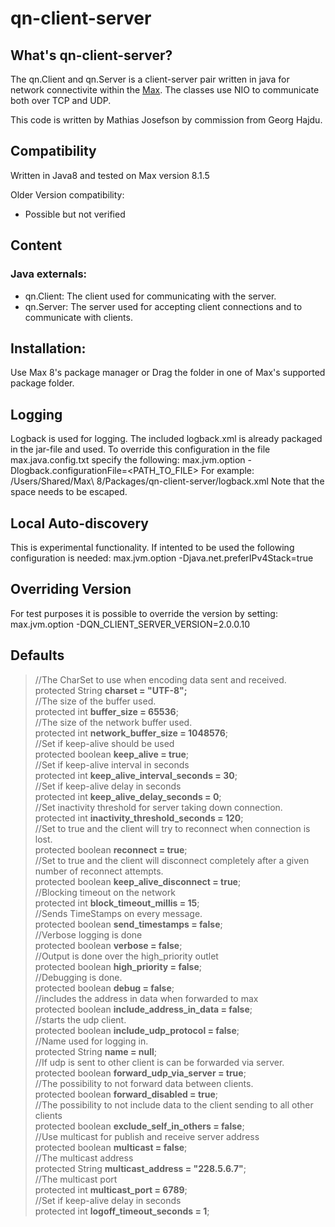 # qn-client-server

## What's qn-client-server?
The qn.Client and qn.Server is a client-server pair written in java for network connectivite within the [Max](http://www.cycling74.com).
The classes use NIO to communicate both over TCP and UDP.

This code is written by Mathias Josefson by commission from Georg Hajdu.

## Compatibility
Written in Java8 and tested on Max version  8.1.5

Older Version compatibility:
- Possible but not verified

## Content
### Java externals:
- qn.Client: The client used for communicating with the server.
- qn.Server: The server used for accepting client connections and to communicate with clients.


## Installation:
Use Max 8's package manager or Drag the folder in one of Max's supported package folder.

## Logging
Logback is used for logging. The included logback.xml is already packaged in the jar-file and used. 
To override this configuration in the file max.java.config.txt specify the following:
max.jvm.option -Dlogback.configurationFile=<PATH_TO_FILE>
For example: 
/Users/Shared/Max\ 8/Packages/qn-client-server/logback.xml
Note that the space needs to be escaped.

## Local Auto-discovery
This is experimental functionality. If intented to be used the following configuration is needed:
max.jvm.option -Djava.net.preferIPv4Stack=true

## Overriding Version
For test purposes it is possible to override the version by setting: max.jvm.option -DQN_CLIENT_SERVER_VERSION=2.0.0.10

## Defaults
>   //The CharSet to use when encoding data sent and received.<br/>
    protected String __charset = "UTF-8";__<br/>
    //The size of the buffer used.<br/>
    protected int __buffer_size = 65536__;<br/>
    //The size of the network buffer used.<br/>
    protected int __network_buffer_size = 1048576__;<br/>
    //Set if keep-alive should be used<br/>
    protected boolean __keep_alive = true__;<br/>
    //Set if keep-alive interval in seconds<br/>
    protected int __keep_alive_interval_seconds = 30__;<br/>
    //Set if keep-alive delay in seconds<br/>
    protected int __keep_alive_delay_seconds = 0__;<br/>
    //Set inactivity threshold for server taking down connection.<br/>
    protected int __inactivity_threshold_seconds = 120__;<br/>
    //Set to true and the client will try to reconnect when connection is lost.<br/>
    protected boolean __reconnect = true__;<br/>
    //Set to true and the client will disconnect completely after a given number of reconnect attempts.<br/>
    protected boolean __keep_alive_disconnect = true__;<br/>
    //Blocking timeout on the network<br/>
    protected int __block_timeout_millis = 15__;<br/>
    //Sends TimeStamps on every message.<br/>
    protected boolean __send_timestamps = false__;<br/>
    //Verbose logging is done<br/>
    protected boolean __verbose = false__;<br/>
    //Output is done over the high_priority outlet<br/>
    protected boolean __high_priority = false__;<br/>
    //Debugging is done.<br/>
    protected boolean __debug = false__;<br/>
    //includes the address in data when forwarded to max<br/>
    protected boolean __include_address_in_data = false__;<br/>
    //starts the udp client.<br/>
    protected boolean __include_udp_protocol = false__;<br/>
    //Name used for logging in.<br/>
    protected String __name = null__;<br/>
    //If udp is sent to other client is can be forwarded via server.<br/>
    protected boolean __forward_udp_via_server = true__;<br/>
    //The possibility to not forward data between clients.<br/>
    protected boolean __forward_disabled = true__;<br/>
    //The possibility to not include data to the client sending to all other clients<br/>
    protected boolean __exclude_self_in_others = false__;<br/>
    //Use multicast for publish and receive server address<br/>
    protected boolean __multicast = false__;<br/>
    //The multicast address<br/>
    protected String __multicast_address = "228.5.6.7"__;<br/>
    //The multicast port<br/>
    protected int __multicast_port = 6789__;<br/>
    //Set if keep-alive delay in seconds<br/>
    protected int __logoff_timeout_seconds = 1__;<br/>
